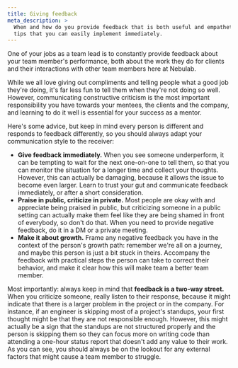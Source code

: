 ```yaml
---
title: Giving feedback
meta_description: >
  When and how do you provide feedback that is both useful and empathetic? Here are some actionable
  tips that you can easily implement immediately.
---
```


One of your jobs as a team lead is to constantly provide feedback about your team member's
performance, both about the work they do for clients and their interactions with other team members
here at Nebulab.

While we all love giving out compliments and telling people what a good job they're doing, it's far
less fun to tell them when they're not doing so well. However, communicating constructive criticism
is the most important responsibility you have towards your mentees, the clients and the company, and
learning to do it well is essential for your success as a mentor.

Here's some advice, but keep in mind every person is different and responds to feedback differently,
so you should always adapt your communication style to the receiver:

- **Give feedback immediately.** When you see someone underperform, it can be tempting to wait for
  the next one-on-one to tell them, so that you can monitor the situation for a longer time and
  collect your thoughts. However, this can actually be damaging, because it allows the issue to
  become even larger. Learn to trust your gut and communicate feedback immediately, or after a short
  consideration.
- **Praise in public, criticize in private.** Most people are okay with and appreciate being praised
  in public, but criticizing someone in a public setting can actually make them feel like they are
  being shamed in front of everybody, so don't do that. When you need to provide negative feedback,
  do it in a DM or a private meeting.
- **Make it about growth.** Frame any negative feedback you have in the context of the person's
  growth path: remember we're all on a journey, and maybe this person is just a bit stuck in theirs.
  Accompany the feedback with practical steps the person can take to correct their behavior, and
  make it clear how this will make team a better team member. 

Most importantly: always keep in mind that **feedback is a two-way street.** When you criticize
someone, really listen to their response, because it might indicate that there is a larger problem
in the project or in the company. For instance, if an engineer is skipping most of a project's
standups, your first thought might be that they are not responsible enough. However, this might
actually be a sign that the standups are not structured properly and the person is skipping them so
they can focus more on writing code than attending a one-hour status report that doesn't add any
value to their work. As you can see, you should always be on the lookout for any external factors
that might cause a team member to struggle. 
